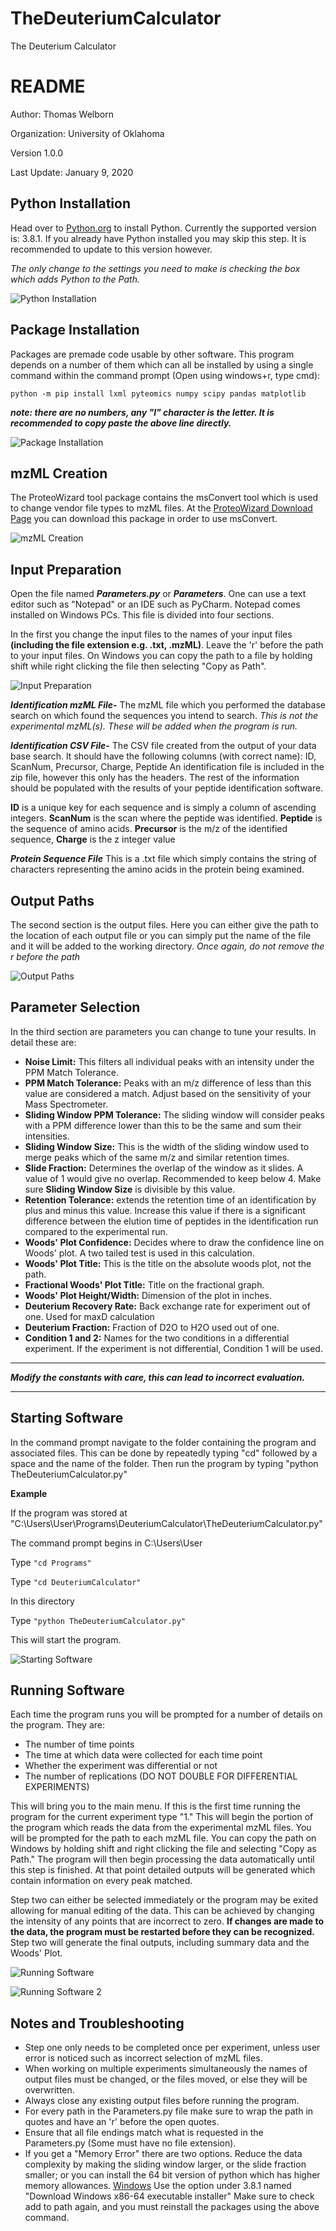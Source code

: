 # TheDeuteriumCalculator
The Deuterium Calculator
# README
Author: Thomas Welborn

Organization: University of Oklahoma

Version 1.0.0 

Last Update: January 9, 2020

## Python Installation
Head over to <a href="https://www.python.org/downloads/">Python.org</a> to install Python. Currently the supported version is: 3.8.1. 
If you already have Python installed you may skip this step. It is recommended to update to this version however.

*The only change to the settings you need to make is checking the box which adds Python to the Path.*

![Python Installation](https://user-images.githubusercontent.com/113057688/198900589-3bbd4764-30ff-4d0d-848c-157e9f187509.png)

## Package Installation
Packages are premade code usable by other software. This program depends on a number of them which can all be installed by using a single command within the command prompt (Open using windows+r, type cmd):

`python -m pip install lxml pyteomics numpy scipy pandas matplotlib`

_**note: there are no numbers, any "l" character is the letter. It is recommended to copy paste the above line directly.**_

![Package Installation](https://user-images.githubusercontent.com/113057688/198900629-00472f6c-420a-4a80-a988-c36f89b77cc3.png)

## mzML Creation
The ProteoWizard tool package contains the msConvert tool which is used to change vendor file types to mzML files. At the 
<a href=http://proteowizard.sourceforge.net/download.html>ProteoWizard Download Page</a> you can download this package in order to use msConvert.

![mzML Creation](https://user-images.githubusercontent.com/113057688/198900659-440a4e3a-b4cf-491c-94c7-b4bc9a7e2286.png)

## Input Preparation
Open the file named _**Parameters.py**_ or _**Parameters**_. One can use a text editor such as "Notepad" or an IDE such as PyCharm. Notepad comes installed on Windows PCs. This file is divided into four sections.

In the first you change the input files to the names of your input files **(including the file extension e.g. .txt, .mzML)**.
Leave the 'r' before the path to your input files. On Windows you can copy the path to a file by holding shift while right clicking the file then selecting "Copy as Path".

![Input Preparation](https://user-images.githubusercontent.com/113057688/198900665-d18e496c-0ba4-4d6f-b0fe-33426697f12c.png)

_**Identification mzML File-**_ The mzML file which you performed the database search on which found the sequences you intend to search.
*This is not the experimental mzML(s). These will be added when the program is run.*

_**Identification CSV File-**_ The CSV file created from the output of your data base search. It should have the following columns (with correct name): ID, ScanNum, Precursor, Charge, Peptide
An identification file is included in the zip file, however this only has the headers. The rest of the information should be populated with the results of your peptide identification software. 

**ID** is a unique key for each sequence and is simply a column of ascending integers. 
**ScanNum** is the scan where the peptide was identified. 
**Peptide** is the sequence of amino acids.
**Precursor** is the m/z of the identified sequence, 
**Charge** is the z integer value

_**Protein Sequence File**_ This is a .txt file which simply contains the string of characters representing the amino acids in the protein being examined.

## Output Paths
The second section is the output files. Here you can either give the path to the location of each output file or you can simply put the name of the file and it will be added to the working directory.
*Once again, do not remove the r before the path*

![Output Paths](https://user-images.githubusercontent.com/113057688/198900687-402cfd0e-6f25-49df-b7d8-63592265abf5.png)

## Parameter Selection
In the third section are parameters you can change to tune your results. In detail these are:

* **Noise Limit:** This filters all individual peaks with an intensity under the PPM Match Tolerance.
* **PPM Match Tolerance:** Peaks with an m/z difference of less than this value are considered a match. Adjust based on the sensitivity of your Mass Spectrometer.
* **Sliding Window PPM Tolerance:** The sliding window will consider peaks with a PPM difference lower than this to be the same and sum their intensities.
* **Sliding Window Size:** This is the width of the sliding window used to merge peaks which of the same m/z and similar retention times. 
* **Slide Fraction:** Determines the overlap of the window as it slides. A value of 1 would give no overlap. Recommended to keep below 4. Make sure <strong>Sliding Window Size</strong> is divisible by this value.
* **Retention Tolerance:** extends the retention time of an identification by plus and minus this value. Increase this value if there is a significant difference between the elution time of peptides in the identification run compared to the experimental run. 
* **Woods' Plot Confidence:** Decides where to draw the confidence line on Woods' plot. A two tailed test is used in this calculation.
* **Woods' Plot Title:** This is the title on the absolute woods plot, not the path.
* **Fractional Woods' Plot Title:** Title on the fractional graph.
* **Woods' Plot Height/Width:** Dimension of the plot in inches.
* **Deuterium Recovery Rate:** Back exchange rate for experiment out of one. Used for maxD calculation
* **Deuterium Fraction:** Fraction of D2O to H2O used out of one. 
* **Condition 1 and 2:** Names for the two conditions in a differential experiment. If the experiment is not differential, Condition 1 will be used. 

***
_**Modify the constants with care, this can lead to incorrect evaluation.**_
***

## Starting Software
In the command prompt navigate to the folder containing the program and associated files. This can be done by repeatedly typing "cd" followed by a space and the name of the folder. Then run the program by typing "python TheDeuteriumCalculator.py"

**Example**

If the program was stored at "C:\Users\User\Programs\DeuteriumCalculator\TheDeuteriumCalculator.py"

The command prompt begins in C:\Users\User

Type `"cd Programs"`

Type `"cd DeuteriumCalculator"`

In this directory

Type `"python TheDeuteriumCalculator.py"`

This will start the program.

![Starting Software](https://user-images.githubusercontent.com/113057688/198900734-47880492-1815-49f8-ae3e-4cbe7767e9e8.png)


## Running Software
Each time the program runs you will be prompted for a number of details on the program. They are:

* The number of time points
* The time at which data were collected for each time point
* Whether the experiment was differential or not
* The number of replications (DO NOT DOUBLE FOR DIFFERENTIAL EXPERIMENTS)

This will bring you to the main menu. If this is the first time running the program for the current experiment type "1." This will begin the portion of the program which reads the data from the experimental mzML files.
You will be prompted for the path to each mzML file. You can copy the path on Windows by holding shift and right clicking the file and selecting "Copy as Path." The program will then begin processing the data automatically until this step is finished.
At that point detailed outputs will be generated which contain information on every peak matched. 

Step two can either be selected immediately or the program may be exited allowing for manual editing of the data. This can be achieved by changing the intensity of any points that are incorrect to zero. 
**If changes are made to the data, the program must be restarted before they can be recognized.** Step two will generate the final outputs, including summary data and the Woods' Plot. 

![Running Software](https://user-images.githubusercontent.com/113057688/198900765-fee6a67b-3699-4f83-82a6-92fa9687dd27.png)

![Running Software 2](https://user-images.githubusercontent.com/113057688/198900778-84d5c533-58f2-401c-97f9-61f2213b5a1a.png)

## Notes and Troubleshooting
* Step one only needs to be completed once per experiment, unless user error is noticed such as incorrect selection of mzML files.
* When working on multiple experiments simultaneously the names of output files must be changed, or the files moved, or else they will be overwritten.
* Always close any existing output files before running the program. 
* For every path in the Parameters.py file make sure to wrap the path in quotes and have an 'r' before the open quotes.
* Ensure that all file endings match what is requested in the Parameters.py (Some must have no file extension).
* If you get a "Memory Error" there are two options. Reduce the data complexity by making the sliding window larger, or the slide fraction smaller; or you can
install the 64 bit version of python which has higher memory allowances. <a href="https://www.python.org/downloads/windows/">Windows</a>
Use the option under 3.8.1 named "Download Windows x86-64 executable installer" Make sure to check add to path again, and you must 
reinstall the packages using the above command.
